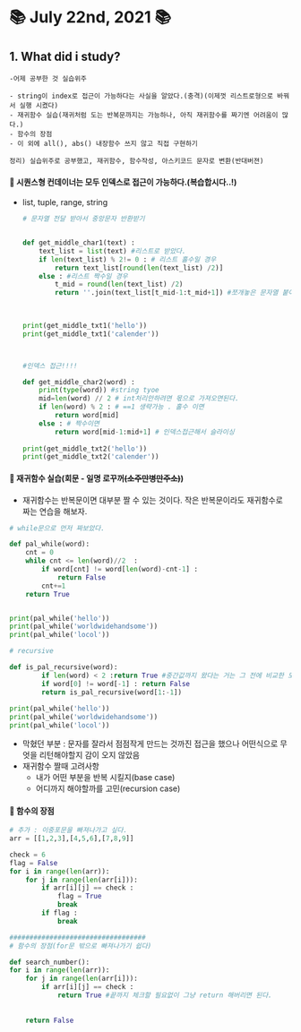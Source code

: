 # 📚 July 22nd, 2021 📚

## 1. What did i study?

```
-어제 공부한 것 실습위주

- string이 index로 접근이 가능하다는 사실을 알았다.(충격)(이제껏 리스트로형으로 바꿔서 실행 시켰다)
- 재귀함수 실습(재귀처럼 도는 반복문까지는 가능하나, 아직 재귀함수를 짜기엔 어려움이 많다.)
- 함수의 장점
- 이 외에 all(), abs() 내장함수 쓰지 않고 직접 구현하기

정리) 실습위주로 공부했고, 재귀함수, 함수작성, 아스키코드 문자로 변환(반대버젼)
```





#### 📖 시퀀스형 컨데이너는 모두 인덱스로 접근이 가능하다.(복습합시다..!)

- list, tuple, range, string
  
  ```python
  # 문자열 전달 받아서 중앙문자 반환받기
  
  
  def get_middle_char1(text) :
      text_list = list(text) #리스트로 받았다.
      if len(text_list) % 2!= 0 : # 리스트 홀수일 경우 
          return text_list[round(len(text_list) /2)]
      else : #리스트 짝수일 경우
          t_mid = round(len(text_list) /2)
          return ''.join(text_list[t_mid-1:t_mid+1]) #쪼개놓은 문자열 붙이기
      
  
      
  print(get_middle_txt1('hello')) 
  print(get_middle_txt1('calender')) 
  
  
  
  #인덱스 접근!!!!
  
  def get_middle_char2(word) :
      print(type(word)) #string tyoe
      mid=len(word) // 2 # int처리안하려면 몫으로 가져오면된다.
      if len(word) % 2 : # ==1 생략가능 . 홀수 이면
          return word[mid]
      else : # 짝수이면
          return word[mid-1:mid+1] # 인덱스접근해서 슬라이싱
      
  print(get_middle_txt2('hello')) 
  print(get_middle_txt2('calender')) 
  
  ```



#### 📖 재귀함수 실습(회문 - 일명 로꾸꺼~~(소주만병만주소)~~)

- 재귀함수는 반복문이면 대부분 짤 수 있는 것이다. 작은 반복문이라도 재귀함수로 짜는 연습을 해보자.

```python
# while문으로 먼저 짜보았다.

def pal_while(word):
    cnt = 0
    while cnt <= len(word)//2  :
        if word[cnt] != word[len(word)-cnt-1] : 
            return False
        cnt+=1
    return True


print(pal_while('hello'))
print(pal_while('worldwidehandsome'))
print(pal_while('locol'))
```

```python
# recursive

def is_pal_recursive(word):
        if len(word) < 2 :return True #중간값까지 왔다는 거는 그 전에 비교한 모든 문자가 같았단 소리므로 True라는 결과										를 반환
        if word[0] != word[-1] : return False
        return is_pal_recursive(word[1:-1])
 
print(pal_while('hello'))
print(pal_while('worldwidehandsome'))
print(pal_while('locol'))
```

- 막혔던 부분 : 문자를 잘라서 점점작게 만드는 것까진 접근을 했으나 어떤식으로 무엇을 리턴해야할지 감이 오지 않았음
- 재귀함수 짤때 고려사항
  - 내가 어떤 부분을 반복 시킬지(base case)
  - 어디까지 해야할까를 고민(recursion case)



#### 📖 함수의 장점

```python
# 추가 : 이중포문을 빠져나가고 싶다.
arr = [[1,2,3],[4,5,6],[7,8,9]]

check = 6
flag = False
for i in range(len(arr)):
    for j in range(len(arr[i])):
        if arr[i][j] == check :
            flag = True
            break
        if flag :
            break

##################################
# 함수의 장점(for문 밖으로 빠져나가기 쉽다)

def search_number():
for i in range(len(arr)):
    for j in range(len(arr[i])):
        if arr[i][j] == check :
            return True #끝까지 체크할 필요없이 그냥 return 해버리면 된다.
        
        
    return False
```

